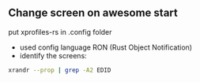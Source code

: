 ## Change screen on awesome start

put xprofiles-rs in .config folder


- used config language RON (Rust Object Notification)
- identify the screens: 
```sh 
xrandr --prop | grep -A2 EDID
```
